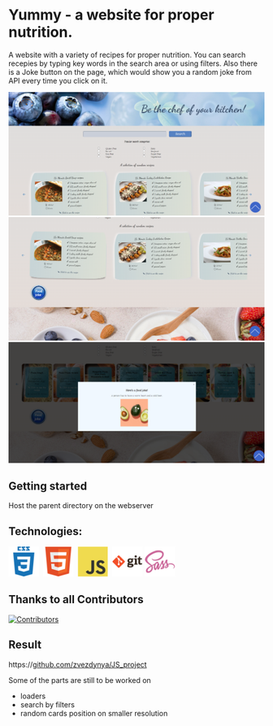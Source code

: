 # Yummy - a website for proper nutrition. <br/>
A website with a variety of recipes for proper nutrition. You can search recepies by typing key words in the search area or using filters. Also there is a Joke button on the page, which would show you a random joke from API every time you click on it.

<img width="700" alt="website_screenshot" src="assets/images/screenshot_for_readme1.png">
<img width="700" alt="website_screenshot" src="assets/images/screenshot_for_readme2.png">
<img width="700" alt="website_screenshot" src="assets/images/screenshot_for_readme3.png">

## Getting started
Host the parent directory on the webserver

## Technologies:
<div>
  <img src="https://github.com/devicons/devicon/blob/master/icons/css3/css3-plain-wordmark.svg"  title="CSS3" alt="CSS" width="60" height="60"/>&nbsp;
  <img src="https://github.com/devicons/devicon/blob/master/icons/html5/html5-original.svg" title="HTML5" alt="HTML" width="60" height="60"/>&nbsp;
  <img src="https://github.com/devicons/devicon/blob/master/icons/javascript/javascript-original.svg" title="JavaScript" alt="JavaScript" width="60" height="60"/>&nbsp;
  <img src="https://github.com/devicons/devicon/blob/master/icons/git/git-original-wordmark.svg" title="Git" **alt="Git" width="60" height="60"/>
  <img src="https://github.com/devicons/devicon/blob/master/icons/sass/sass-original.svg" title="SAAS" **alt="SAAS" width="60" height="60"/>
</div>

## Thanks to all Contributors
[![Contributors](https://contrib.rocks/image?repo=zvezdynya/JS_project)](https://github.com/zvezdynya/JS_project/graphs/contributors)

## Result
https://[github.com/zvezdynya/JS_project](https://yanakin394.github.io/JS_project/)


Some of the parts are still to be worked on
- loaders
- search by filters
- random cards position on smaller resolution
